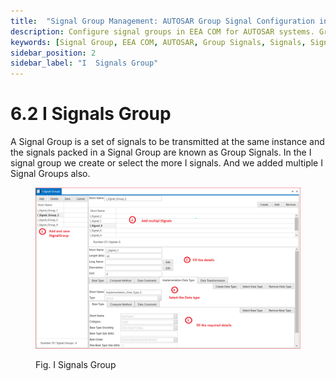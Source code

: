 ```yaml
---
title:  "Signal Group Management: AUTOSAR Group Signal Configuration in EEA COM"
description: Configure signal groups in EEA COM for AUTOSAR systems. Group I Signals for efficient transmission and manage ISignalGroups to streamline communication in ECU networks.
keywords: [Signal Group, EEA COM, AUTOSAR, Group Signals, Signals, Signal Management]
sidebar_position: 2
sidebar_label: "I  Signals Group"
---
```


# 6.2 I Signals Group

A Signal Group is a set of signals to be transmitted at the same instance and the signals packed in a Signal Group are known as Group Signals. In the I signal group we create or select the more I signals. And we added multiple I Signal Groups also.

<div class="text--center">

<figure>

![Signals Group](../assets/image9.webp "- Signals Group")
<figcaption>Fig. I Signals Group</figcaption>
</figure>
</div>


